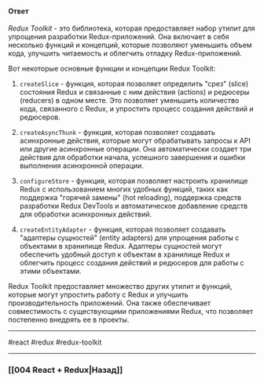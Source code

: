 
#### Ответ

*Redux Toolkit* - это библиотека, которая предоставляет набор утилит для упрощения разработки Redux-приложений. Она включает в себя несколько функций и концепций, которые позволяют уменьшить объем кода, улучшить читаемость и облегчить отладку Redux-приложений.

Вот некоторые основные функции и концепции Redux Toolkit:

1. `createSlice` - функция, которая позволяет определить "срез" (slice) состояния Redux и связанные с ним действия (actions) и редюсеры (reducers) в одном месте. Это позволяет уменьшить количество кода, связанного с Redux, и упростить процесс создания действий и редюсеров.
    
2. `createAsyncThunk` - функция, которая позволяет создавать асинхронные действия, которые могут обрабатывать запросы к API или другие асинхронные операции. Она автоматически создает три действия для обработки начала, успешного завершения и ошибки выполнения асинхронной операции.
    
3. `configureStore` - функция, которая позволяет настроить хранилище Redux с использованием многих удобных функций, таких как поддержка "горячей замены" (hot reloading), поддержка средств разработки Redux DevTools и автоматическое добавление средств для обработки асинхронных действий.
    
4. `createEntityAdapter` - функция, которая позволяет создавать "адаптеры сущностей" (entity adapters) для упрощения работы с объектами в хранилище Redux. Адаптеры сущностей могут обеспечить удобный доступ к объектам в хранилище Redux и облегчить процесс создания действий и редюсеров для работы с этими объектами.
    

Redux Toolkit предоставляет множество других утилит и функций, которые могут упростить работу с Redux и улучшить производительность приложений. Она также обеспечивает совместимость с существующими приложениями Redux, что позволяет постепенно внедрять ее в проекты.

____
#react #redux #redux-toolkit

____

### [[004 React + Redux|Назад]]